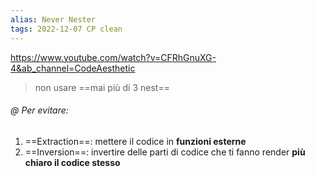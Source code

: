```yaml
---
alias: Never Nester
tags: 2022-12-07 CP clean
---
```


https://www.youtube.com/watch?v=CFRhGnuXG-4&ab_channel=CodeAesthetic

> non usare ==mai più di 3 nest==

###### @ Per evitare:
1. ==Extraction==: mettere il codice in **funzioni esterne**
2. ==Inversion==: invertire delle parti di codice che ti fanno render **più chiaro il codice stesso**